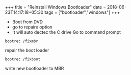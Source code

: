 
+++
title = "Reinstall Windows Bootloader"
date = 2018-06-23T14:17:18+05:30
tags = ["bootloader","windows"]
+++

* Boot from DVD
* go to repaire option
* It will auto dectec the C drive
Go to command prompt

```
bootrec /fixmbr
```
repair the boot loader

```
bootrec /fixboot
```
write new bootloader to MBR